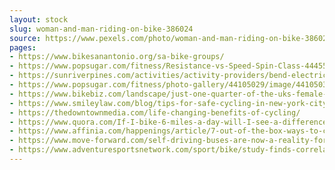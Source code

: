 ```yaml
---
layout: stock
slug: woman-and-man-riding-on-bike-386024
source: https://www.pexels.com/photo/woman-and-man-riding-on-bike-386024/
pages:
- https://www.bikesanantonio.org/sa-bike-groups/
- https://www.popsugar.com/fitness/Resistance-vs-Speed-Spin-Class-44455554
- https://sunriverpines.com/activities/activity-providers/bend-electric-bikes/
- https://www.popsugar.com/fitness/photo-gallery/44105029/image/44105030/Cycling
- https://www.bikebiz.com/landscape/just-one-quarter-of-the-uks-female-population-cycle
- https://www.smileylaw.com/blog/tips-for-safe-cycling-in-new-york-city
- https://thedowntownmedia.com/life-changing-benefits-of-cycling/
- https://www.quora.com/If-I-bike-6-miles-a-day-will-I-see-a-difference-over-time
- https://www.affinia.com/happenings/article/7-out-of-the-box-ways-to-celebrate-father-s-day-in-new-york-city-1.25609
- https://www.move-forward.com/self-driving-buses-are-now-a-reality-for-atlanta/
- https://www.adventuresportsnetwork.com/sport/bike/study-finds-correlation-biking-work-lower-cancer-rates/
---
```


